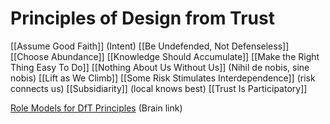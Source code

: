 # Principles of Design from Trust

[[Assume Good Faith]] (Intent)
[[Be Undefended, Not Defenseless]]
[[Choose Abundance]]
[[Knowledge Should Accumulate]]
[[Make the Right Thing Easy To Do]]
[[Nothing About Us Without Us]] (Nihil de nobis, sine nobis)
[[Lift as We Climb]]
[[Some Risk Stimulates Interdependence]] (risk connects us)
[[Subsidiarity]] (local knows best)
[[Trust Is Participatory]]

[Role Models for DfT Principles](https://bra.in/2p6kQq) (Brain link)
